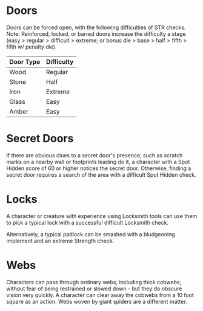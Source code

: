 # Doors
Doors can be forced open, with the following difficulties of STR checks. Note: Reinforced, locked, or barred doors increase the difficulty a stage (easy > regular > difficult > extreme; or bonus die > base > half > fifth > fifth w/ penalty die).

Door Type|Difficulty
---|---
Wood|Regular
Stone|Half
Iron|Extreme
Glass|Easy
Amber|Easy

# Secret Doors
If there are obvious clues to a secret door's presence, such as scratch marks on a nearby wall or footprints leading do it, a character with a Spot Hidden score of 60 or higher notices the secret door. Otherwise, finding a secret door requires a search of the area with a difficult Spot Hidden check.

# Locks
A character or creature with experience using Locksmith tools can use them to pick a typical lock with a successful difficult Locksmith check.

Alternatively, a typical padlock can be smashed with a bludgeoning implement and an extreme Strength check.

# Webs
Characters can pass through ordinary webs, including thick cobwebs, without fear of being restrained or slowed down - but they do obscure vision very quickly. A character can clear away the cobwebs from a 10 foot square as an action. Webs woven by giant spiders are a different matter.